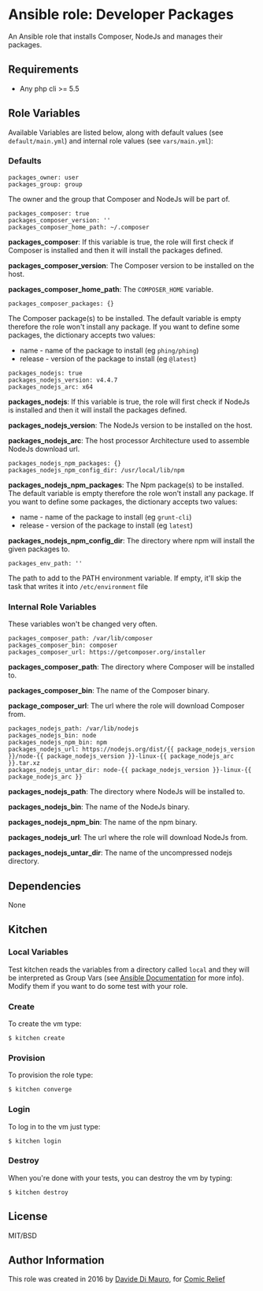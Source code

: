 # Ansible role: Developer Packages

An Ansible role that installs Composer, NodeJs and manages their packages.

## Requirements

* Any php cli >= 5.5

## Role Variables

Available Variables are listed below, along with default values (see `default/main.yml`) and internal role values (see `vars/main.yml`):

### Defaults

```
packages_owner: user
packages_group: group
```

The owner and the group that Composer and NodeJs will be part of.

```
packages_composer: true
packages_composer_version: ''
packages_composer_home_path: ~/.composer
```

**packages_composer**: If this variable is true, the role will first check if Composer is installed and then it will install the packages defined.

**packages_composer_version**: The Composer version to be installed on the host.

**packages_composer_home_path**: The `COMPOSER_HOME` variable.

```
packages_composer_packages: {}
```

The Composer package(s) to be installed. The default variable is empty therefore the role won't install any package. If you want to define some packages, the dictionary accepts two values:

* name - name of the package to install (eg `phing/phing`)
* release - version of the package to install (eg `@latest`)

```
packages_nodejs: true
packages_nodejs_version: v4.4.7
packages_nodejs_arc: x64
```

**packages_nodejs**: If this variable is true, the role will first check if NodeJs is installed and then it will install the packages defined.

**packages_nodejs_version**: The NodeJs version to be installed on the host.

**packages_nodejs_arc**: The host processor Architecture used to assemble NodeJs download url.

```
packages_nodejs_npm_packages: {}
packages_nodejs_npm_config_dir: /usr/local/lib/npm
```

**packages_nodejs_npm_packages**: The Npm package(s) to be installed. The default variable is empty therefore the role won't install any package. If you want to define some packages, the dictionary accepts two values:

* name - name of the package to install (eg `grunt-cli`)
* release - version of the package to install (eg `latest`)

**packages_nodejs_npm_config_dir**: The directory where npm will install the given packages to.

```
packages_env_path: ''
```

The path to add to the PATH environment variable. If empty, it'll skip the task that writes it into `/etc/environment` file

### Internal Role Variables

These variables won't be changed very often.

```
packages_composer_path: /var/lib/composer
packages_composer_bin: composer
packages_composer_url: https://getcomposer.org/installer
```

**packages_composer_path**: The directory where Composer will be installed to.

**packages_composer_bin**: The name of the Composer binary.

**package_composer_url**: The url where the role will download Composer from.

```
packages_nodejs_path: /var/lib/nodejs
packages_nodejs_bin: node
packages_nodejs_npm_bin: npm
packages_nodejs_url: https://nodejs.org/dist/{{ package_nodejs_version }}/node-{{ package_nodejs_version }}-linux-{{ package_nodejs_arc }}.tar.xz
packages_nodejs_untar_dir: node-{{ package_nodejs_version }}-linux-{{ package_nodejs_arc }}
```

**packages_nodejs_path**: The directory where NodeJs will be installed to.

**packages_nodejs_bin**: The name of the NodeJs binary.

**packages_nodejs_npm_bin**: The name of the npm binary.

**packages_nodejs_url**: The url where the role will download NodeJs from.

**packages_nodejs_untar_dir**: The name of the uncompressed nodejs directory.

## Dependencies

None

## Kitchen

### Local Variables

Test kitchen reads the variables from a directory called `local` and they will be interpreted as Group Vars (see [Ansible Documentation](http://docs.ansible.com/ansible/intro_inventory.html#group-variables) for more info). Modify them if you want to do some test with your role.

### Create

To create the vm type:

```
$ kitchen create
```

### Provision

To provision the role type:

```
$ kitchen converge
```

### Login

To log in to the vm just type:

```
$ kitchen login
```

### Destroy

When you're done with your tests, you can destroy the vm by typing:

```
$ kitchen destroy
```

## License

MIT/BSD

## Author Information

This role was created in 2016 by [Davide Di Mauro](http://github.com/davidedimauro88), for [Comic Relief](http://comicrelief.com)
